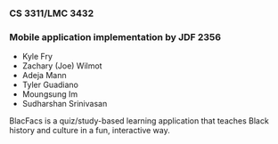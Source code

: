 ### CS 3311/LMC 3432 ###
### Mobile application implementation by JDF 2356 ###
- Kyle Fry
- Zachary (Joe) Wilmot
- Adeja Mann
- Tyler Guadiano
- Moungsung Im
- Sudharshan Srinivasan

BlacFacs is a quiz/study-based learning application that teaches Black history and culture in a fun, interactive way.
